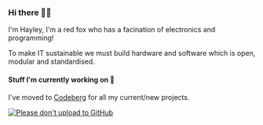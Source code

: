 ### Hi there 👋🦊

I'm Hayley, I'm a red fox who has a facination of electronics and programming!

To make IT sustainable we must build hardware and software which is open, modular and standardised.

#### Stuff I'm currently working on 🔧

I've moved to [Codeberg](https://codeberg.org/hugglesfox) for all my current/new projects.

[![Please don't upload to GitHub](https://nogithub.codeberg.page/badge.svg)](https://nogithub.codeberg.page)
